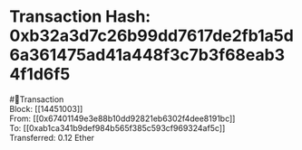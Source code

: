 
Transaction Hash: 0xb32a3d7c26b99dd7617de2fb1a5d6a361475ad41a448f3c7b3f68eab34f1d6f5
====================================================================================
  
#💸Transaction  
Block: [[14451003]]  
From: [[0x67401149e3e88b10dd92821eb6302f4dee8191bc]]  
To: [[0xab1ca341b9def984b565f385c593cf969324af5c]]  
Transferred: 0.12 Ether